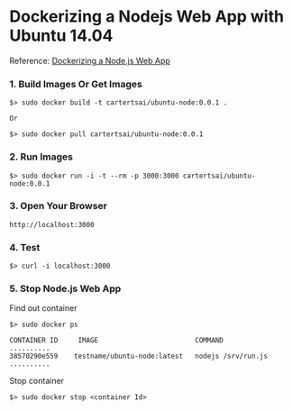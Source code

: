 Dockerizing a Nodejs Web App with Ubuntu 14.04
==============================================

Reference: [Dockerizing a Node.js Web App][1]

### 1. Build Images Or Get Images

```
$> sudo docker build -t cartertsai/ubuntu-node:0.0.1 .

Or

$> sudo docker pull cartertsai/ubuntu-node:0.0.1

```



### 2. Run Images

```
$> sudo docker run -i -t --rm -p 3000:3000 cartertsai/ubuntu-node:0.0.1
```

### 3. Open Your Browser

```
http://localhost:3000
```

### 4. Test
```
$> curl -i localhost:3000
```

### 5. Stop Node.js Web App

Find out container
```
$> sudo docker ps

CONTAINER ID     IMAGE                        COMMAND             ..........
38570290e559    testname/ubuntu-node:latest   nodejs /srv/run.js  ..........

```

Stop container
```
$> sudo docker stop <container Id>
```

[1]: https://docs.docker.com/examples/nodejs_web_app/ "Dockerizing a Node.js Web App" 
